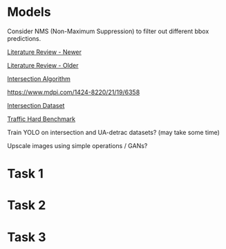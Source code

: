 # Models

Consider NMS (Non-Maximum Suppression) to filter out different bbox predictions.

[Literature Review - Newer](https://mdpi-res.com/d_attachment/applsci/applsci-12-10741/article_deploy/applsci-12-10741.pdf)

[Literature Review - Older](https://www.sciencedirect.com/science/article/pii/S0925231222004672?ref=pdf_download&fr=RR-2&rr=7d236e894c710529)

[Intersection Algorithm](https://www.ije.ir/article_108480.html)

https://www.mdpi.com/1424-8220/21/19/6358

[Intersection Dataset](https://www.uni-ulm.de/fileadmin/website_uni_ulm/iui.inst.110/Bilder/Forschung/Datensaetze/20141010_DatasetDocumentation.pdf)

[Traffic Hard Benchmark](https://detrac-db.rit.albany.edu/)

Train YOLO on intersection and UA-detrac datasets? (may take some time)

Upscale images using simple operations / GANs?

# Task 1

# Task 2

# Task 3
